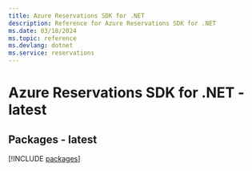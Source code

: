 ```yaml
---
title: Azure Reservations SDK for .NET
description: Reference for Azure Reservations SDK for .NET
ms.date: 03/18/2024
ms.topic: reference
ms.devlang: dotnet
ms.service: reservations
---
```

# Azure Reservations SDK for .NET - latest
## Packages - latest
[!INCLUDE [packages](reservations-index.md)]